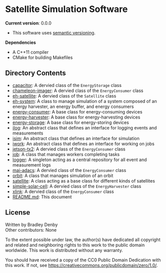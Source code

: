 # Satellite Simulation Software

**Current version**: 0.0.0

* This software uses [semantic versioning](http://semver.org).

**Dependencies**

* A C++11 compiler
* CMake for building Makefiles

## Directory Contents

* [capacitor](capacitor/README.md): A dervied class of the `EnergyStorage` class
* [chameleon-imager](chameleon-imager/README.md): A dervied class of the
  `EnergyConsumer` class
* [eh-satellite](eh-satellite/README.md): A dervied class of the `Satellite`
  class
* [eh-system](eh-system/README.md): A class to manage simulation of a system
  composed of an energy harvester, an energy buffer, and energy consumers
* [energy-consumer](energy-consumer/README.md): A base class for
  energy-consuming devices
* [energy-harvester](energy-harvester/README.md): A base class for
  energy-harvesting devices
* [energy-storage](energy-storage/README.md): A base class for energy-storing
  devices
* [ilog](ilog/README.md): An abstract class that defines an interface for
  logging events and measurements
* [isim](isim/README.md): An abstract class that defines an interface for
  simulation
* [iwork](iwork/README.md): An abstract class that defines an interface for
  working on jobs
* [jetson-tx2](jetson-tx2/README.md): A dervied class of the `EnergyConsumer`
  class
* [job](job/README.md): A class that manages workers completing tasks
* [logger](logger/README.md): A singleton acting as a central repository for all
  event and measurement logs
* [mai-adacs](mai-adacs/README.md): A dervied class of the `EnergyConsumer`
  class
* [orbit](orbit/README.md): A class that manages simulation of an orbit
* [satellite](satellite/README.md): A class acting as a base class for different
  kinds of satellites
* [simple-solar-cell](simple-solar-cell/README.md): A dervied class of the
  `EnergyHarvester` class
* [xlink](xlink/README.md): A dervied class of the `EnergyConsumer` class
* [README.md](README.md): This document

## License

Written by Bradley Denby  
Other contributors: None

To the extent possible under law, the author(s) have dedicated all copyright and
related and neighboring rights to this work to the public domain worldwide. This
work is distributed without any warranty.

You should have received a copy of the CC0 Public Domain Dedication with this
work. If not, see <https://creativecommons.org/publicdomain/zero/1.0/>.
